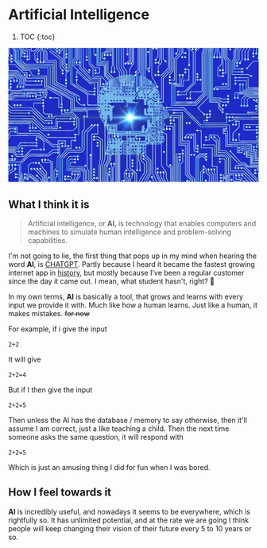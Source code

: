 # Artificial Intelligence

1. TOC
{:toc}

![](/images/AI.jpg "Random googled image of AI")

## What I think it is

> Artificial intelligence, or **AI**, is technology that enables computers and machines to simulate human intelligence and problem-solving capabilities. 

I'm not going to lie, the first thing that pops up in my mind when hearing the word **AI**, is [CHATGPT](https://chat.openai.com/). Partly because I heard it became the fastest growing internet app in [history](https://www.forbes.com/sites/cindygordon/2023/02/02/chatgpt-is-the-fastest-growing-ap-in-the-history-of-web-application), but mostly because I've been a regular customer since the day it came out. I mean, what student hasn't, right? :thinking:	

In my own terms, **AI** is basically a tool, that grows and learns with every input we provide it with. Much like how a human learns. Just like a human, it makes mistakes. ~~for now~~

For example, if i give the input
```
2+2
```
It will give
```
2+2=4
```
But if I then give the input
```
2+2=5
```
Then unless the AI has the database / memory to say otherwise, then it'll assume I am correct, just a like teaching a child. Then the next time someone asks the same question, it will respond with
```
2+2=5
```
Which is just an amusing thing I did for fun when I was bored.

## How I feel towards it

**AI** is incredibly useful, and nowadays it seems to be everywhere, which is rightfully so. It has unlimited potential, and at the rate we are going I think people will keep changing their vision of their future every 5 to 10 years or so.
